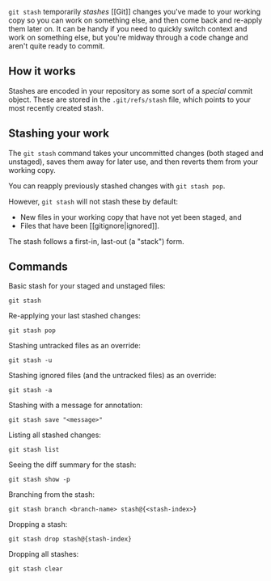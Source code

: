`git stash` temporarily *stashes* [[Git]] changes you've made to your working copy so you can work on something else, and then come back and re-apply them later on. It can be handy if you need to quickly switch context and work on something else, but you're midway through a code change and aren't quite ready to commit.
## How it works
Stashes are encoded in your repository as some sort of a *special* commit object. These are stored in the `.git/refs/stash` file, which points to your most recently created stash.  
## Stashing your work
The `git stash` command takes your uncommitted changes (both staged and unstaged), saves them away for later use, and then reverts them from your working copy. 

You can reapply previously stashed changes with `git stash pop`.

However, `git stash` will not stash these by default:
- New files in your working copy that have not yet been staged, and
- Files that have been [[gitignore|ignored]].

The stash follows a first-in, last-out (a "stack") form. 
## Commands
Basic stash for your staged and unstaged files:
```shell
git stash
```

Re-applying your last stashed changes:
```shell
git stash pop
```

Stashing untracked files as an override:
```shell
git stash -u
```

Stashing ignored files (and the untracked files) as an override:
```shell
git stash -a
```

Stashing with a message for annotation:
```shell
git stash save "<message>"
```

Listing all stashed changes:
```shell
git stash list
```

Seeing the diff summary for the stash:
```shell
git stash show -p
```

Branching from the stash:
```shell
git stash branch <branch-name> stash@{<stash-index>}
```

Dropping a stash:
```shell
git stash drop stash@{stash-index}
```

Dropping all stashes:
```shell
git stash clear
```